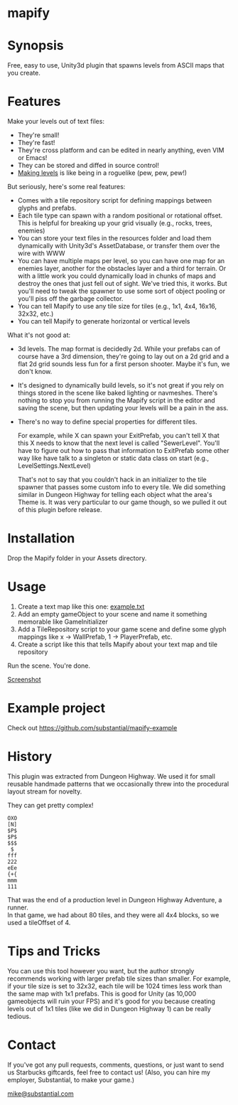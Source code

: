 # mapify

# Synopsis

Free, easy to use, Unity3d plugin that spawns levels from ASCII maps that you 
create.

# Features

Make your levels out of text files:

* They're small!
* They're fast!
* They're cross platform and can be edited in nearly anything, even VIM or Emacs!
* They can be stored and diffed in source control!
* [Making levels]() is like being in a roguelike (pew, pew, pew!)

But seriously, here's some real features:

* Comes with a tile repository script for defining mappings between glyphs and 
  prefabs.
* Each tile type can spawn with a random positional or rotational offset.
  This is helpful for breaking up your grid visually (e.g., rocks, trees, enemies)
* You can store your text files in the resources folder and load them dynamically
  with Unity3d's AssetDatabase, or transfer them over the wire with WWW
* You can have multiple maps per level, so you can have one map for an enemies layer,
  another for the obstacles layer and a third for terrain. Or with a little work
  you could dynamically load in chunks of maps and destroy the ones that just
  fell out of sight.  We've tried this, it works.  But you'll need to tweak the
  spawner to use some sort of object pooling or you'll piss off the garbage collector.
* You can tell Mapify to use any tile size for tiles (e.g., 1x1, 4x4, 16x16, 32x32, etc.)
* You can tell Mapify to generate horizontal or vertical levels

What it's not good at:

* 3d levels.  The map format is decidedly 2d. While your prefabs can of course
  have a 3rd dimension, they're going to lay out on a 2d grid and a flat 2d grid 
  sounds less fun for a first person shooter. Maybe it's fun, we don't know.
* It's designed to dynamically build levels, so it's not great if you rely on things
  stored in the scene like baked lighting or navmeshes. There's nothing to stop 
  you from running the Mapify script in the editor and saving the scene, but then 
  updating your levels will be a pain in the ass.
* There's no way to define special properties for different tiles.

  For example, while X can spawn your ExitPrefab, you can't tell X that this X
  needs to know that the next level is called "SewerLevel".  You'll have to 
  figure out how to pass that information to ExitPrefab some other way like 
  have talk to a singleton or static data class on start (e.g., LevelSettings.NextLevel)

  That's not to say that you couldn't hack in an initializer to the tile spawner
  that passes some custom info to every tile.  We did something similar in 
  Dungeon Highway for telling each object what the area's Theme is. It was very 
  particular to our game though, so we pulled it out of this plugin before release.

# Installation

Drop the Mapify folder in your Assets directory.

# Usage

1. Create a text map like this one: [example.txt]()
2. Add an empty gameObject to your scene and name it something memorable like 
   GameInitializer
3. Add a TileRepository script to your game scene and define some glyph mappings 
   like x -> WallPrefab, 1 -> PlayerPrefab, etc.
4. Create a script like this that tells Mapify about your text map and tile 
   repository

Run the scene. You're done.

[Screenshot]()

# Example project

Check out https://github.com/substantial/mapify-example

# History

This plugin was extracted from Dungeon Highway.  We used it for small reusable 
handmade patterns that we occasionally threw into the procedural layout stream 
for novelty.

They can get pretty complex!

```
OXO
[N]
$P$
$P$
$$$
 $ 
fff
222
eEe
{+{
mmm
111
```

That was the end of a production level in Dungeon Highway Adventure, a runner.  
In that game, we had about 80 tiles, and they were all 4x4 blocks, so we used a 
tileOffset of 4. 

# Tips and Tricks

You can use this tool however you want, but the author strongly recommends working
with larger prefab tile sizes than smaller.  For example, if your tile size is 
set to 32x32, each tile will be 1024 times less work than the same map with 1x1 
prefabs. This is good for Unity (as 10,000 gameobjects will ruin your FPS) and 
it's good for you because creating levels out of 1x1 tiles (like we did in 
Dungeon Highway 1) can be really tedious.

# Contact

If you've got any pull requests, comments, questions, or just want to send us 
Starbucks giftcards, feel free to contact us! (Also, you can hire my employer, 
Substantial, to make your game.)

mike@substantial.com

